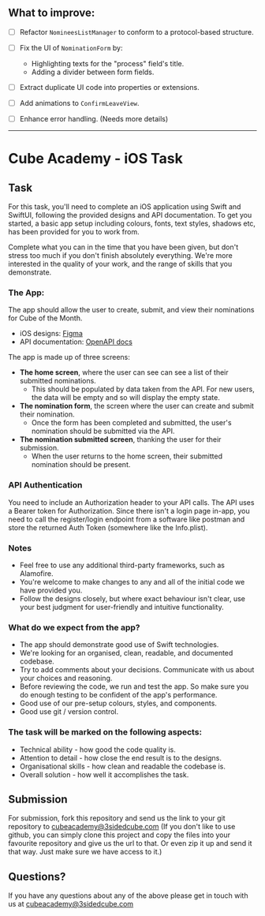 ## What to improve:
- [ ] Refactor `NomineesListManager` to conform to a protocol-based structure.
- [ ] Fix the UI of `NominationForm` by:
    - Highlighting texts for the "process" field's title.
    - Adding a divider between form fields.
- [ ] Extract duplicate UI code into properties or extensions.
- [ ] Add animations to `ConfirmLeaveView`.
- [ ] Enhance error handling. (Needs more details)


---

# Cube Academy - iOS Task

## Task

For this task, you'll need to complete an iOS application using Swift and SwiftUI, following the provided designs and API documentation.
To get you started, a basic app setup including colours, fonts, text styles, shadows etc, has been provided for you to work from.

Complete what you can in the time that you have been given, but don't stress too much if you don't finish absolutely everything. We're more interested in the quality of your work, and the range of skills that you demonstrate.

### The App:

The app should allow the user to create, submit, and view their nominations for Cube of the Month.

- iOS designs: [Figma](https://www.figma.com/file/BAOzJacpI4IemeawyFlw5j/Mobile-Mini-Task-flow?type=design&node-id=3088-44039&mode=design&t=wgGz06wMsoOdDdnb-4)
- API documentation: [OpenAPI docs](https://cube-academy-api.cubeapis.com/docs)

The app is made up of three screens:
- **The home screen**, where the user can see can see a list of their submitted nominations.
  - This should be populated by data taken from the API. For new users, the data will be empty and so will display the empty state.
- **The nomination form**, the screen where the user can create and submit their nomination.
  - Once the form has been completed and submitted, the user's nomination should be submitted via the API.
- **The nomination submitted screen**, thanking the user for their submission.
  - When the user returns to the home screen, their submitted nomination should be present.

### API Authentication

You need to include an Authorization header to your API calls. The API uses a Bearer token for Authorization.
Since there isn't a login page in-app, you need to call the register/login endpoint from a software like postman and store the returned Auth Token (somewhere like the Info.plist).

### Notes
- Feel free to use any additional third-party frameworks, such as Alamofire.
- You're welcome to make changes to any and all of the initial code we have provided you.
- Follow the designs closely, but where exact behaviour isn't clear, use your best judgment for user-friendly and intuitive functionality.

### What do we expect from the app? 
- The app should demonstrate good use of Swift technologies. 
- We're looking for an organised, clean, readable, and documented codebase.
- Try to add comments about your decisions. Communicate with us about your choices and reasoning.
- Before reviewing the code, we run and test the app. So make sure you do enough testing to be confident of the app's performance.
- Good use of our pre-setup colours, styles, and components.
- Good use git / version control.

### The task will be marked on the following aspects:
-	Technical ability - how good the code quality is.
-	Attention to detail - how close the end result is to the designs.
-	Organisational skills - how clean and readable the codebase is.
-	Overall solution - how well it accomplishes the task.

## Submission
For submission, fork this repository and send us the link to your git repository to [cubeacademy@3sidedcube.com](mailto:cubeacademy@3sidedcube.com?subject=Cube%20Academy%20Test)
(If you don't like to use github, you can simply clone this project and copy the files into your favourite repository and give us the url to that. Or even zip it up and send it that way. Just make sure we have access to it.)

## Questions?

If you have any questions about any of the above please get in touch with us at [cubeacademy@3sidedcube.com](mailto:cubeacademy@3sidedcube.com?subject=Cube%20Academy%20Test)



